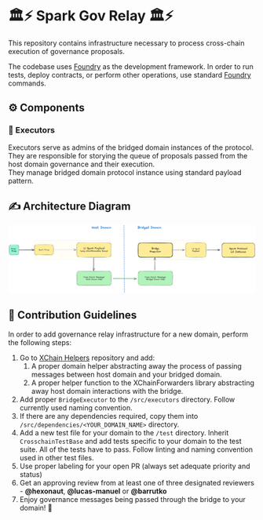 # 🏛️⚡️ Spark Gov Relay 🏛️⚡️
This repository contains infrastructure necessary to process cross-chain execution of governance proposals.

The codebase uses [Foundry](https://github.com/foundry-rs/foundry) as the development framework. In order to run tests, deploy contracts, or perform other operations, use standard [Foundry](https://github.com/foundry-rs/foundry) commands.

## ⚙️ Components
### 🚦 Executors
Executors serve as admins of the bridged domain instances of the protocol. <br>They are responsible for storying the queue of proposals passed from the host domain governance and their execution. <br> They manage bridged domain protocol instance using standard payload pattern.
## ✍️ Architecture Diagram
![Architecture Diagram](/diagram.png)
## 🤝 Contribution Guidelines
In order to add governance relay infrastructure for a new domain, perform the following steps:
1. Go to [XChain Helpers](https://github.com/marsfoundation/xchain-helpers) repository and add:
    1. A proper domain helper abstracting away the process of passing messages between host domain and your bridged domain.
    2. A proper helper function to the XChainForwarders library abstracting away host domain interactions with the bridge.
2. Add proper `BridgeExecutor` to the `/src/executors` directory. Follow currently used naming convention.
3. If there are any dependencies required, copy them into `/src/dependencies/<YOUR_DOMAIN_NAME>` directory.
4. Add a new test file for your domain to the `/test` directory. Inherit `CrosschainTestBase` and add tests specific to your domain to the test suite. All of the tests have to pass. Follow linting and naming convention used in other test files.
5. Use proper labeling for your open PR (always set adequate priority and status)
6. Get an approving review from at least one of three designated reviewers - **@hexonaut**, **@lucas-manuel** or **@barrutko**
7. Enjoy governance messages being passed through the bridge to your domain! 🎉
